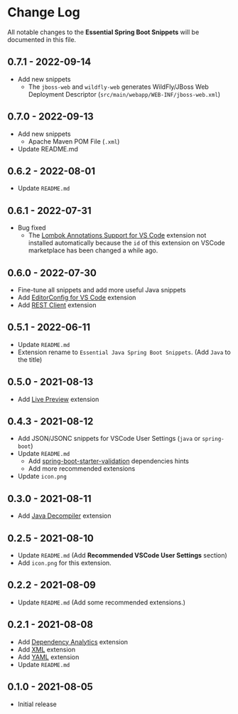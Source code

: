 # Change Log

All notable changes to the **Essential Spring Boot Snippets** will be documented in this file.

## 0.7.1 - 2022-09-14

* Add new snippets
  * The `jboss-web` and `wildfly-web` generates WildFly/JBoss Web Deployment Descriptor (`src/main/webapp/WEB-INF/jboss-web.xml`)

## 0.7.0 - 2022-09-13

* Add new snippets
  * Apache Maven POM File (`.xml`)
* Update README.md

## 0.6.2 - 2022-08-01

* Update `README.md`

## 0.6.1 - 2022-07-31

* Bug fixed
  * The [Lombok Annotations Support for VS Code](https://marketplace.visualstudio.com/items?itemName=vscjava.vscode-lombok) extension not installed automatically because the `id` of this extension on VSCode marketplace has been changed a while ago.

## 0.6.0 - 2022-07-30

* Fine-tune all snippets and add more useful Java snippets
* Add [EditorConfig for VS Code](https://marketplace.visualstudio.com/items?itemName=EditorConfig.EditorConfig) extension
* Add [REST Client](https://marketplace.visualstudio.com/items?itemName=humao.rest-client) extension

## 0.5.1 - 2022-06-11

* Update `README.md`
* Extension rename to `Essential Java Spring Boot Snippets`. (Add `Java` to the title)

## 0.5.0 - 2021-08-13

* Add [Live Preview](https://marketplace.visualstudio.com/items?itemName=ms-vscode.live-server) extension

## 0.4.3 - 2021-08-12

* Add JSON/JSONC snippets for VSCode User Settings (`java` or `spring-boot`)
* Update `README.md`
  * Add [spring-boot-starter-validation](https://mvnrepository.com/artifact/org.springframework.boot/spring-boot-starter-validation) dependencies hints
  * Add more recommended extensions
* Update `icon.png`

## 0.3.0 - 2021-08-11

* Add [Java Decompiler](https://marketplace.visualstudio.com/items?itemName=dgileadi.java-decompiler) extension

## 0.2.5 - 2021-08-10

* Update `README.md` (Add **Recommended VSCode User Settings** section)
* Add `icon.png` for this extension.

## 0.2.2 - 2021-08-09

* Update `README.md` (Add some recommended extensions.)

## 0.2.1 - 2021-08-08

* Add [Dependency Analytics](https://marketplace.visualstudio.com/items?itemName=redhat.fabric8-analytics) extension
* Add [XML](https://marketplace.visualstudio.com/items?itemName=redhat.vscode-xml) extension
* Add [YAML](https://marketplace.visualstudio.com/items?itemName=redhat.vscode-yaml) extension
* Update `README.md`

## 0.1.0 - 2021-08-05

* Initial release
